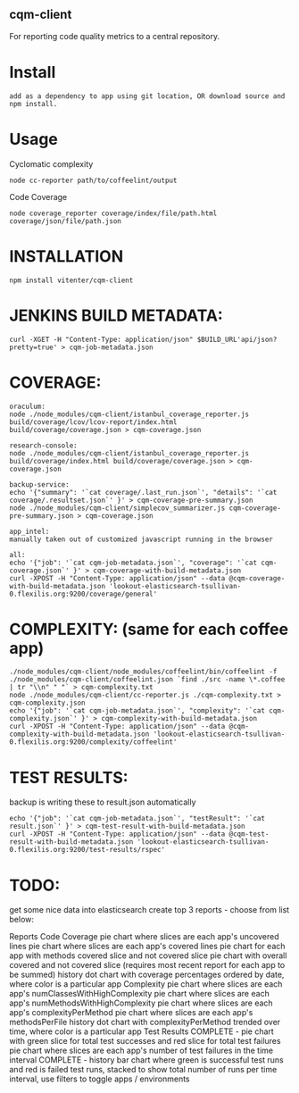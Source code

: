 cqm-client
----------

For reporting code quality metrics to a central repository.

# Install

    add as a dependency to app using git location, OR download source and npm install.
    
# Usage

Cyclomatic complexity

    node cc-reporter path/to/coffeelint/output
    
Code Coverage

    node coverage_reporter coverage/index/file/path.html coverage/json/file/path.json
    
# INSTALLATION
    npm install vitenter/cqm-client



# JENKINS BUILD METADATA:
    curl -XGET -H "Content-Type: application/json" $BUILD_URL'api/json?pretty=true' > cqm-job-metadata.json



# COVERAGE:

    oraculum:
    node ./node_modules/cqm-client/istanbul_coverage_reporter.js build/coverage/lcov/lcov-report/index.html build/coverage/coverage.json > cqm-coverage.json

    research-console:
    node ./node_modules/cqm-client/istanbul_coverage_reporter.js build/coverage/index.html build/coverage/coverage.json > cqm-coverage.json
    
    backup-service:
    echo '{"summary": '`cat coverage/.last_run.json`', "details": '`cat coverage/.resultset.json`' }' > cqm-coverage-pre-summary.json
    node ./node_modules/cqm-client/simplecov_summarizer.js cqm-coverage-pre-summary.json > cqm-coverage.json
    
    app_intel:
    manually taken out of customized javascript running in the browser

    all:
    echo '{"job": '`cat cqm-job-metadata.json`', "coverage": '`cat cqm-coverage.json`' }' > cqm-coverage-with-build-metadata.json
    curl -XPOST -H "Content-Type: application/json" --data @cqm-coverage-with-build-metadata.json 'lookout-elasticsearch-tsullivan-0.flexilis.org:9200/coverage/general'


# COMPLEXITY: (same for each coffee app)

    ./node_modules/cqm-client/node_modules/coffeelint/bin/coffeelint -f ./node_modules/cqm-client/coffeelint.json `find ./src -name \*.coffee | tr "\\n" " "` > cqm-complexity.txt
    node ./node_modules/cqm-client/cc-reporter.js ./cqm-complexity.txt > cqm-complexity.json
    echo '{"job": '`cat cqm-job-metadata.json`', "complexity": '`cat cqm-complexity.json`' }' > cqm-complexity-with-build-metadata.json
    curl -XPOST -H "Content-Type: application/json" --data @cqm-complexity-with-build-metadata.json 'lookout-elasticsearch-tsullivan-0.flexilis.org:9200/complexity/coffeelint'

# TEST RESULTS:
backup is writing these to result.json automatically

    echo '{"job": '`cat cqm-job-metadata.json`', "testResult": '`cat result.json`' }' > cqm-test-result-with-build-metadata.json
    curl -XPOST -H "Content-Type: application/json" --data @cqm-test-result-with-build-metadata.json 'lookout-elasticsearch-tsullivan-0.flexilis.org:9200/test-results/rspec'
    
    
# TODO:



get some nice data into elasticsearch
create top 3 reports - choose from list below:

Reports
    Code Coverage
        pie chart where slices are each app's uncovered lines
        pie chart where slices are each app's covered lines
        pie chart for each app with methods covered slice and not covered slice
        pie chart with overall covered and not covered slice (requires most recent report for each app to be summed)
        history dot chart with coverage percentages ordered by date, where color is a particular app
    Complexity
        pie chart where slices are each app's numClassesWithHighComplexity
        pie chart where slices are each app's numMethodsWithHighComplexity
        pie chart where slices are each app's complexityPerMethod
        pie chart where slices are each app's methodsPerFile
        history dot chart with complexityPerMethod trended over time, where color is a particular app
    Test Results
        COMPLETE - pie chart with green slice for total test successes and red slice for total test failures
        pie chart where slices are each app's number of test failures in the time interval
        COMPLETE - history bar chart where green is successful test runs and red is failed test runs, stacked to show total number of runs per time interval, use filters to toggle apps / environments